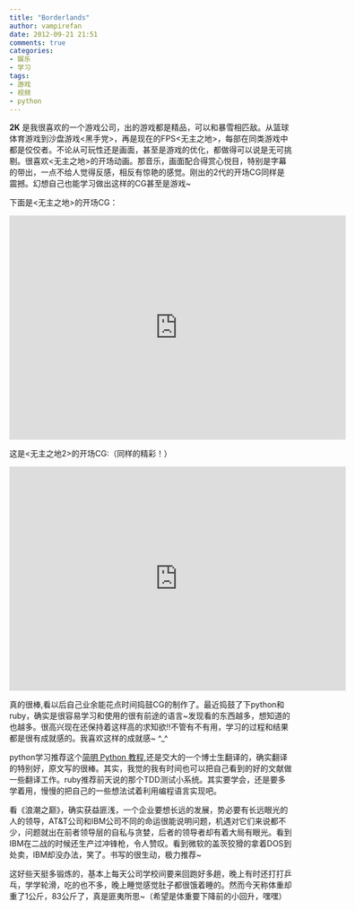 ```yaml
---
title: "Borderlands"
author: vampirefan
date: 2012-09-21 21:51
comments: true
categories: 
- 娱乐
- 学习
tags: 
- 游戏
- 视频
- python
---
```


**2K** 是我很喜欢的一个游戏公司，出的游戏都是精品，可以和暴雪相匹敌。从篮球体育游戏到沙盘游戏<黑手党>，再是现在的FPS<无主之地>，每部在同类游戏中都是佼佼者。不论从可玩性还是画面，甚至是游戏的优化，都做得可以说是无可挑剔。很喜欢<无主之地>的开场动画。那音乐，画面配合得赏心悦目，特别是字幕的带出，一点不给人觉得反感，相反有惊艳的感觉。刚出的2代的开场CG同样是震撼。幻想自己也能学习做出这样的CG甚至是游戏~

<!-- more -->

下面是<无主之地>的开场CG：
<center><iframe height=400 width=600 src='http://player.youku.com/embed/XNTE4MDIyNDA0' frameborder=0 'allowfullscreen'></iframe></center>

这是<无主之地2>的开场CG:（同样的精彩！）

<center><iframe height=400 width=600 src='http://player.youku.com/embed/XNDUxMjU1OTI4' frameborder=0 'allowfullscreen'></iframe></center>

真的很棒,看以后自己业余能花点时间捣鼓CG的制作了。最近捣鼓了下python和ruby，确实是很容易学习和使用的很有前途的语言~发现看的东西越多，想知道的也越多。很高兴现在还保持着这样高的求知欲!!不管有不有用，学习的过程和结果都是很有成就感的。我喜欢这样的成就感~  ^_^

python学习推荐这个[简明 Python 教程](http://sebug.net/paper/python/),还是交大的一个博士生翻译的，确实翻译的特别好，原文写的很棒。其实，我觉的我有时间也可以把自己看到的好的文献做一些翻译工作。ruby推荐前天说的那个TDD测试小系统。其实要学会，还是要多学着用，慢慢的把自己的一些想法试着利用编程语言实现吧。

看《浪潮之巅》，确实获益匪浅，一个企业要想长远的发展，势必要有长远眼光的人的领导，AT&T公司和IBM公司不同的命运很能说明问题，机遇对它们来说都不少，问题就出在前者领导层的自私与贪婪，后者的领导者却有着大局有眼光。看到IBM在二战的时候还生产过冲锋枪，令人赞叹。看到微软的盖茨狡猾的拿着DOS到处卖，IBM却没办法，笑了。书写的很生动，极力推荐~

这好些天挺多锻炼的，基本上每天公司学校间要来回跑好多趟，晚上有时还打打乒乓，学学轮滑，吃的也不多，晚上睡觉感觉肚子都很饿着睡的。然而今天称体重却重了1公斤，83公斤了，真是匪夷所思~（希望是体重要下降前的小回升，嘿嘿）

